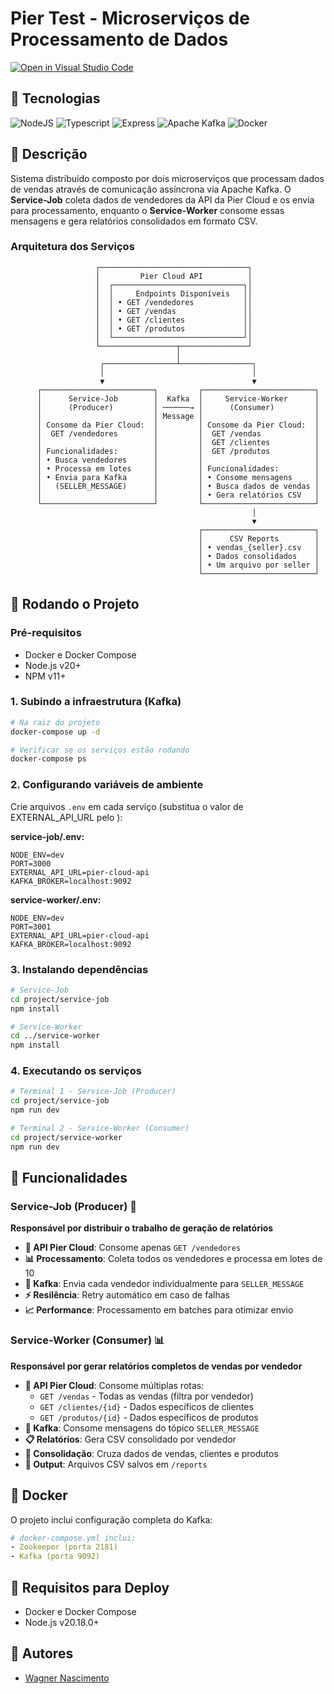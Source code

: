 # Pier Test - Microserviços de Processamento de Dados

[![Open in Visual Studio Code](https://img.shields.io/static/v1?logo=visualstudiocode&label=&message=Open%20in%20Visual%20Studio%20Code&labelColor=2c2c32&color=007acc&logoColor=007acc)](https://github.com/wagnernasc/pier-cloud/pier-test)

## 🚩 Tecnologias

![NodeJS](https://img.shields.io/badge/node.js-6DA55F?style=for-the-badge&logo=node.js&logoColor=white)
![Typescript](https://img.shields.io/badge/typescript-2f74c0?style=for-the-badge&logo=typescript&logoColor=white)
![Express](https://img.shields.io/badge/express.js-%23404d59.svg?style=for-the-badge&logo=express&logoColor=%2361DAFB)
![Apache Kafka](https://img.shields.io/badge/Apache%20Kafka-000?style=for-the-badge&logo=apachekafka)
![Docker](https://img.shields.io/badge/docker-%230db7ed.svg?style=for-the-badge&logo=docker&logoColor=white)

## 🔗 Descrição

Sistema distribuído composto por dois microserviços que processam dados de vendas através de comunicação assíncrona via Apache Kafka. O **Service-Job** coleta dados de vendedores da API da Pier Cloud e os envia para processamento, enquanto o **Service-Worker** consome essas mensagens e gera relatórios consolidados em formato CSV.

### Arquitetura dos Serviços

```
                   ┌─────────────────────────────────┐
                   │         Pier Cloud API          │
                   │  ┌─────────────────────────────┐│
                   │  │     Endpoints Disponíveis   ││
                   │  │ • GET /vendedores           ││
                   │  │ • GET /vendas               ││
                   │  │ • GET /clientes             ││
                   │  │ • GET /produtos             ││
                   │  └─────────────────────────────┘│
                   └─────────────────┬───────────────┘
                                     │
                    ┌────────────────┴────────────────┐
                    │                                 │
                    ▼                                 ▼
      ┌─────────────────────────┐         ┌─────────────────────────┐
      │      Service-Job        │  Kafka  │     Service-Worker      │
      │      (Producer)         │ ──────→ │      (Consumer)         │
      │                         │ Message │                         │
      │ Consome da Pier Cloud:  │         │ Consome da Pier Cloud:  │
      │  GET /vendedores        │         │  GET /vendas            │
      │                         │         │  GET /clientes          │
      │ Funcionalidades:        │         │  GET /produtos          │
      │ • Busca vendedores      │         │                         │
      │ • Processa em lotes     │         │ Funcionalidades:        │
      │ • Envia para Kafka      │         │ • Consome mensagens     │
      │   (SELLER_MESSAGE)      │         │ • Busca dados de vendas │
      │                         │         │ • Gera relatórios CSV   │
      └─────────────────────────┘         └─────────────────────────┘
                                                      │
                                                      ▼
                                          ┌─────────────────────────┐
                                          │      CSV Reports        │
                                          │ • vendas_{seller}.csv   │
                                          │ • Dados consolidados    │
                                          │ • Um arquivo por seller │
                                          └─────────────────────────┘

```

## 🚦 Rodando o Projeto

### Pré-requisitos

- Docker e Docker Compose
- Node.js v20+
- NPM v11+

### 1. Subindo a infraestrutura (Kafka)

```bash
# Na raiz do projeto
docker-compose up -d

# Verificar se os serviços estão rodando
docker-compose ps
```

### 2. Configurando variáveis de ambiente

Crie arquivos `.env` em cada serviço (substitua o valor de EXTERNAL_API_URL pelo ):

**service-job/.env:**
```env
NODE_ENV=dev
PORT=3000
EXTERNAL_API_URL=pier-cloud-api
KAFKA_BROKER=localhost:9092
```

**service-worker/.env:**
```env
NODE_ENV=dev
PORT=3001
EXTERNAL_API_URL=pier-cloud-api
KAFKA_BROKER=localhost:9092
```

### 3. Instalando dependências

```bash
# Service-Job
cd project/service-job
npm install

# Service-Worker
cd ../service-worker
npm install
```

### 4. Executando os serviços

```bash
# Terminal 1 - Service-Job (Producer)
cd project/service-job
npm run dev

# Terminal 2 - Service-Worker (Consumer)
cd project/service-worker
npm run dev
```

## 🔧 Funcionalidades

### Service-Job (Producer) 🔄
**Responsável por distribuir o trabalho de geração de relatórios**

- **🎯 API Pier Cloud**: Consome apenas `GET /vendedores`
- **📊 Processamento**: Coleta todos os vendedores e processa em lotes de 10
- **🚀 Kafka**: Envia cada vendedor individualmente para `SELLER_MESSAGE`
- **⚡ Resilência**: Retry automático em caso de falhas
- **📈 Performance**: Processamento em batches para otimizar envio

### Service-Worker (Consumer) 📊  
**Responsável por gerar relatórios completos de vendas por vendedor**

- **🎯 API Pier Cloud**: Consome múltiplas rotas:
  - `GET /vendas` - Todas as vendas (filtra por vendedor)
  - `GET /clientes/{id}` - Dados específicos de clientes
  - `GET /produtos/{id}` - Dados específicos de produtos
- **📨 Kafka**: Consome mensagens do tópico `SELLER_MESSAGE`
- **📋 Relatórios**: Gera CSV consolidado por vendedor
- **🔄 Consolidação**: Cruza dados de vendas, clientes e produtos
- **💾 Output**: Arquivos CSV salvos em `/reports`

## 🐳 Docker

O projeto inclui configuração completa do Kafka:

```yaml
# docker-compose.yml inclui:
- Zookeeper (porta 2181)
- Kafka (porta 9092)
```

## 🚀 Requisitos para Deploy

- Docker e Docker Compose
- Node.js v20.18.0+

## 🧗️ Autores

- [Wagner Nascimento](https://github.com/WagnerNasc)
